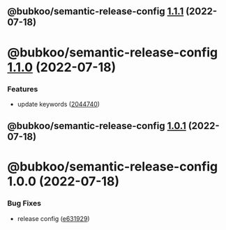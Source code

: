 ## @bubkoo/semantic-release-config [1.1.1](https://github.com/bubkoo/configs/compare/@bubkoo/semantic-release-config@1.1.0...@bubkoo/semantic-release-config@1.1.1) (2022-07-18)

# @bubkoo/semantic-release-config [1.1.0](https://github.com/bubkoo/configs/compare/@bubkoo/semantic-release-config@1.0.1...@bubkoo/semantic-release-config@1.1.0) (2022-07-18)


### Features

* update keywords ([2044740](https://github.com/bubkoo/configs/commit/204474055c830e723bc414b151e1de90b123647e))

## @bubkoo/semantic-release-config [1.0.1](https://github.com/bubkoo/configs/compare/@bubkoo/semantic-release-config@1.0.0...@bubkoo/semantic-release-config@1.0.1) (2022-07-18)

# @bubkoo/semantic-release-config 1.0.0 (2022-07-18)


### Bug Fixes

* release config ([e631929](https://github.com/bubkoo/configs/commit/e631929d79469ec7e913f2e5115b0000c3c7261c))
